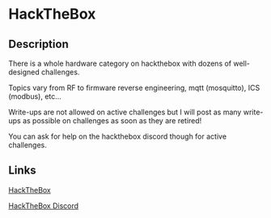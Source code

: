 # HackTheBox

## Description

There is a whole hardware category on hackthebox with dozens of well-designed challenges.

Topics vary from RF to firmware reverse engineering, mqtt (mosquitto), ICS (modbus), etc...

Write-ups are not allowed on active challenges but I will post as many write-ups as possible on challenges as soon as they are retired!

You can ask for help on the hackthebox discord though for active challenges.

## Links

[HackTheBox](https://app.hackthebox.com/)

[HackTheBox Discord](https://discord.gg/hackthebox)
